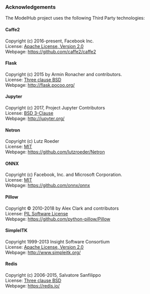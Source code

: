 ### Acknowledgements

The ModelHub project uses the following Third Party technologies:

#### Caffe2

Copyright (c) 2016-present, Facebook Inc.  
License: [Apache License, Version 2.0](https://raw.githubusercontent.com/caffe2/caffe2/master/LICENSE)  
Webpage: https://github.com/caffe2/caffe2

#### Flask

Copyright (c) 2015 by Armin Ronacher and contributors.  
License: [Three clause BSD](http://flask.pocoo.org/docs/0.12/license/)  
Webpage: http://flask.pocoo.org/

#### Jupyter

Copyright (c) 2017, Project Jupyter Contributors  
License: [BSD 3-Clause](https://raw.githubusercontent.com/jupyter/jupyter/master/LICENSE)  
Webpage: http://jupyter.org/

#### Netron

Copyright (c) Lutz Roeder  
License: [MIT](https://raw.githubusercontent.com/lutzroeder/Netron/master/LICENSE)  
Webpage: https://github.com/lutzroeder/Netron

#### ONNX

Copyright (c) Facebook, Inc. and Microsoft Corporation.  
License: [MIT](https://raw.githubusercontent.com/onnx/onnx/master/LICENSE)  
Webpage: https://github.com/onnx/onnx

#### Pillow

Copyright © 2010-2018 by Alex Clark and contributors  
License: [PIL Software License](https://raw.githubusercontent.com/python-pillow/Pillow/master/LICENSE)  
Webpage: https://github.com/python-pillow/Pillow

#### SimpleITK

Copyright 1999-2013 Insight Software Consortium  
License: [Apache License, Version 2.0](https://raw.githubusercontent.com/SimpleITK/SimpleITK/master/LICENSE)  
Webpage: http://www.simpleitk.org/

#### Redis

Copyright (c) 2006-2015, Salvatore Sanfilippo  
License: [Three clause BSD](https://redis.io/topics/license)  
Webpage: https://redis.io/
